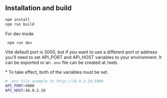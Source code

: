 
## Installation and build


```bash
npm install
npm run build
```
    
For dev mode
```bash
 npm run dev
```

Vite default port is 3000, but if you want to use a different port or address you'll need to set API_PORT and API_HOST variables to your environment. It can be exported or an ```.env``` file can be created at /web.

\* To take effect, both of the variables must be set.
```sh
# .env file example to http://10.0.2.10:5000
API_PORT=5000
API_HOST=10.0.2.10
```